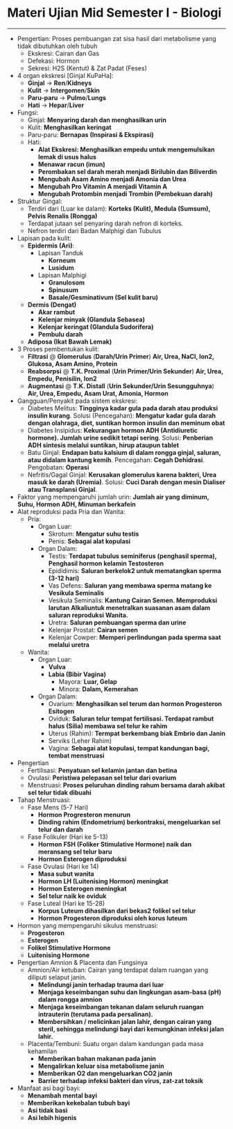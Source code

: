 # Materi Ujian Mid Semester I - Biologi
---

- Pengertian: Proses pembuangan zat sisa hasil dari metabolisme yang tidak dibutuhkan oleh tubuh
  - Ekskresi: Cairan dan Gas
  - Defekasi: Hormon
  - Sekresi:  H2S (Kentut) & Zat Padat (Feses)
- 4 organ ekskresi [Ginjal KuPaHa]:
  - **Ginjal** -> **Ren**/**Kidneys**
  - **Kulit** -> **Intergomen**/**Skin**
  - **Paru-paru** -> **Pulmo**/**Lungs**
  - **Hati** -> **Hepar**/**Liver**
- Fungsi:
  - Ginjal: **Menyaring darah dan menghasilkan urin**
  - Kulit: **Menghasilkan keringat**
  - Paru-paru: **Bernapas (Inspirasi & Ekspirasi)**
  - Hati: 
    - **Alat Ekskresi: Menghasilkan empedu untuk mengemulsikan lemak di usus halus**
    - **Menawar racun (imun)**
    - **Perombakan sel darah merah menjadi Birilubin dan Biliverdin**
    - **Mengubah Asam Amino menjadi Amonia dan Urea**
    - **Mengubah Pro Vitamin A menjadi Vitamin A**
    - **Mengubah Protombin menjadi Trombin (Pembekuan darah)**
- Struktur Gingal: 
  - Terdiri dari (Luar ke dalam): **Korteks (Kulit), Medula (Sumsum), Pelvis Renalis (Rongga)**
  - Terdapat jutaan sel penyaring darah nefron di korteks.
  - Nefron terdiri dari Badan Malphigi dan Tubulus
- Lapisan pada kulit:
  - **Epidermis (Ari)**:
    - Lapisan Tanduk
      - **Korneum**
      - **Lusidum**
    - Lapisan Malphigi
      - **Granulosom**
      - **Spinusum**
      - **Basale/Gesminativum (Sel kulit baru)**
  - **Dermis (Dengat)**
    - **Akar rambut**
    - **Kelenjar minyak (Glandula Sebasea)**
    - **Kelenjar keringat (Glandula Sudorifera)**
    - **Pembulu darah**
  - **Adiposa (Ikat Bawah Lemak)**
- 3 Proses pembentukan kulit:
  - **Filtrasi** @ **Glomerulus** (**Darah/Urin Primer**) **Air, Urea, NaCI, Ion2, Glukosa, Asam Amino, Protein**
  - **Reabsorpsi** @ **T.K. Proximal** (**Urin Primer/Urin Sekunder**) **Air, Urea, Empedu, Penisilin, Ion2**
  - **Augmentasi** @ **T.K. Distall** (**Urin Sekunder/Urin Sesungguhnya**) **Air, Urea, Empedu, Asam Urat, Amonia, Hormon**
- Gangguan/Penyakit pada sistem ekskresi:
  - Diabetes Melitus: **Tingginya kadar gula pada darah atau produksi insulin kurang**. Solusi (Pencegahan): **Mengatur kadar gula darah dengan olahraga, diet, suntikan hormon insulin dan meminum obat**
  - Diabetes Insipidus: **Kekurangan hormon ADH (Antidiuretic hormone). Jumlah urine sedikit tetapi sering**. Solusi: **Penberian ADH sintesis melalui suntikan, hirup ataupun tablet**
  - Batu Ginjal: **Endapan batu kalsium di dalam rongga ginjal, saluran, atau didalam kantung kemih**. Pencegahan: **Cegah Dehidrasi**. Pengobatan: **Operasi**
  - Nefritis/Gagal Ginjal: **Kerusakan glomerulus karena bakteri, Urea masuk ke darah (Uremia)**. Solusi: **Cuci Darah dengan mesin Dialiser atau Transplansi Ginjal**.
- Faktor yang mempengaruhi jumlah urin: **Jumlah air yang diminum, Suhu, Hormon ADH, Minuman berkafein**
- Alat reproduksi pada Pria dan Wanita:
  - Pria:
    - Organ Luar: 
      - Skrotum: **Mengatur suhu testis**
      - Penis: **Sebagai alat kopulasi**
    - Organ Dalam: 
      - Testis: **Terdapat tubulus seminiferus (penghasil sperma), Penghasil hormon kelamin Testosteron**
      - Epididimis: **Saluran berkelok2 untuk mematangkan sperma (3-12 hari)**
      - Vas Defens: **Saluran yang membawa sperma matang ke Vesikula Seminalis**
      - Vesikula Seminalis: **Kantung Cairan Semen. Memproduksi larutan Alkaliuntuk menetralkan suasanan asam dalam saluran reproduksi Wanita.**
      - Uretra: **Saluran pembuangan sperma dan urine**
      - Kelenjar Prostat: **Cairan semen**
      - Kelenjar Cowper: **Memperi perlindungan pada sperma saat melalui uretra**
  - Wanita:
    - Organ Luar:
      - **Vulva**
      - **Labia (Bibir Vagina)**
        - Mayora: **Luar, Gelap**
        - Minora: **Dalam, Kemerahan**
    - Organ Dalam:
      - Ovarium: **Menghasilkan sel terum dan hormon Progesteron Esitogen**
      - Oviduk: **Saluran telur tempat fertilisasi. Terdapat rambut halus (Silia) membawa sel telur ke rahim**
      - Uterus (Rahim): **Termpat berkembang biak Embrio dan Janin**
      - Serviks (Leher Rahim)
      - Vagina: **Sebagai alat kopulasi, tempat kandungan bagi, tembat menstruasi**
- Pengertian
  - Fertilisasi: **Penyatuan sel kelamin jantan dan betina**
  - Ovulasi: **Peristiwa pelepasan sel telur dari ovarium**
  - Menstruasi: **Proses peluruhan dinding rahum bersama darah akibat sel telur tidak dibuahi**
- Tahap Menstruasi:
  - Fase Mens (5-7 Hari)
    - **Hormon Progresteron menurun**
    - **Dinding rahim (Endometrium) berkontraksi, mengeluarkan sel telur dan darah**
  - Fase Folikuler (Hari ke 5-13)
    - **Hormon FSH (Foliker Stimulative Hormone) naik dan meransang sel telur baru**
    - **Hormon Esterogen diproduksi**
  - Fase Ovulasi (Hari ke 14)
    - **Masa subut wanita**
    - **Hormon LH (Luitenising Hormon) meningkat**
    - **Hormon Esterogen meningkat**
    - **Sel telur naik ke oviduk**
  - Fase Luteal (Hari ke 15-28)
    - **Korpus Luteum dihasilkan dari bekas2 folikel sel telur**
    - **Hormon Progesteron diproduksi oleh korus luteum**
- Hormon yang mempengaruhi sikulus menstruasi:
  - **Progesteron**
  - **Esterogen**
  - **Folikel Stimulative Hormone**
  - **Luitenising Hormone**
- Pengertian Amnion & Placenta dan Fungsinya
  - Amnion/Air ketuban: Cairan yang terdapat dalam ruangan yang diliputi selaput janin.
    - **Melindungi janin terhadap trauma dari luar**
    - **Menjaga keseimbangan suhu dan lingkungan asam-basa (pH) dalam rongga amnion**
    - **Menjaga keseimbangan tekanan dalam seluruh ruangan intrauterin (terutama pada persalinan).**
    - **Membersihkan / melicinkan jalan lahir, dengan cairan yang steril, sehingga melindungi bayi dari kemungkinan infeksi jalan lahir.**
  - Placenta/Tembuni: Suatu organ dalam kandungan pada masa kehamilan
    - **Memberikan bahan makanan pada janin**
    - **Mengalirkan keluar sisa metabolisme janin**
    - **Memberikan O2 dan mengeluarkan CO2 janin**
    - **Barrier terhadap infeksi bakteri dan virus, zat-zat toksik**
- Manfaat asi bagi bayi:
  - **Menambah mental bayi**
  - **Memberikan kekebalan tubuh bayi**
  - **Asi tidak basi**
  - **Asi lebih higenis**